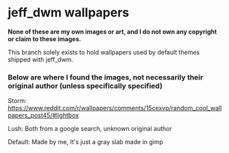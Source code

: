 # jeff_dwm wallpapers

**None of these are my own images or art, and I do not own any copyright or claim to these images.**

This branch solely exists to hold wallpapers used by default themes shipped with jeff_dwm.

### Below are where I found the images, not necessarily their original author (unless specifically specified)

Storm: https://www.reddit.com/r/wallpapers/comments/15cexvp/random_cool_wallpapers_post45/#lightbox

Lush: Both from a google search, unknown original author

Default: Made by me, It's just a gray slab made in gimp 